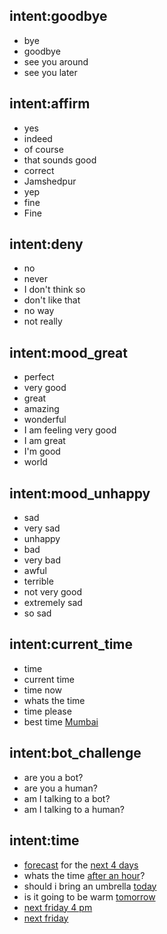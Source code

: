 ## intent:goodbye
- bye
- goodbye
- see you around
- see you later

## intent:affirm
- yes
- indeed
- of course
- that sounds good
- correct
- Jamshedpur
- yep
- fine
- Fine

## intent:deny
- no
- never
- I don't think so
- don't like that
- no way
- not really

## intent:mood_great
- perfect
- very good
- great
- amazing
- wonderful
- I am feeling very good
- I am great
- I'm good
- world

## intent:mood_unhappy
- sad
- very sad
- unhappy
- bad
- very bad
- awful
- terrible
- not very good
- extremely sad
- so sad

## intent:current_time
- time
- current time
- time now
- whats the time
- time please
- best time [Mumbai](city)

## intent:bot_challenge
- are you a bot?
- are you a human?
- am I talking to a bot?
- am I talking to a human?

## intent:time
- [forecast](weather) for the [next 4 days](sys_interval)
- whats the time [after an hour](sys_time)?
- should i bring an umbrella [today](sys_time)
- is it going to be warm [tomorrow](sys_time)
- [next friday 4 pm](sys_time)
- [next friday](sys_time)
